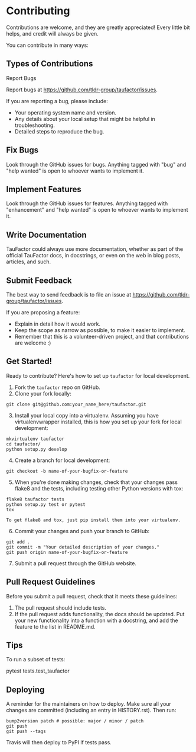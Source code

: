 # Contributing

Contributions are welcome, and they are greatly appreciated! Every little bit
helps, and credit will always be given.

You can contribute in many ways:

## Types of Contributions

Report Bugs

Report bugs at https://github.com/tldr-group/taufactor/issues.

If you are reporting a bug, please include:

-   Your operating system name and version.
-   Any details about your local setup that might be helpful in troubleshooting.
-   Detailed steps to reproduce the bug.

## Fix Bugs

Look through the GitHub issues for bugs. Anything tagged with "bug" and "help
wanted" is open to whoever wants to implement it.

## Implement Features

Look through the GitHub issues for features. Anything tagged with "enhancement"
and "help wanted" is open to whoever wants to implement it.

## Write Documentation

TauFactor could always use more documentation, whether as part of the
official TauFactor docs, in docstrings, or even on the web in blog posts,
articles, and such.

## Submit Feedback

The best way to send feedback is to file an issue at https://github.com/tldr-group/taufactor/issues.

If you are proposing a feature:

-   Explain in detail how it would work.
-   Keep the scope as narrow as possible, to make it easier to implement.
-   Remember that this is a volunteer-driven project, and that contributions
    are welcome :)

## Get Started!

Ready to contribute? Here's how to set up `taufactor` for local development.

1. Fork the `taufactor` repo on GitHub.
2. Clone your fork locally:

```
git clone git@github.com:your_name_here/taufactor.git
```

3. Install your local copy into a virtualenv. Assuming you have virtualenvwrapper installed, this is how you set up your fork for local development:

```
mkvirtualenv taufactor
cd taufactor/
python setup.py develop
```

4. Create a branch for local development:

```
git checkout -b name-of-your-bugfix-or-feature
```

5. When you're done making changes, check that your changes pass flake8 and the
   tests, including testing other Python versions with tox:

```
flake8 taufactor tests
python setup.py test or pytest
tox
```

    To get flake8 and tox, just pip install them into your virtualenv.

6. Commit your changes and push your branch to GitHub:

```
git add .
git commit -m "Your detailed description of your changes."
git push origin name-of-your-bugfix-or-feature
```

7. Submit a pull request through the GitHub website.

## Pull Request Guidelines

Before you submit a pull request, check that it meets these guidelines:

1. The pull request should include tests.
2. If the pull request adds functionality, the docs should be updated. Put
   your new functionality into a function with a docstring, and add the
   feature to the list in README.md.

## Tips

To run a subset of tests:

pytest tests.test_taufactor

## Deploying

A reminder for the maintainers on how to deploy.
Make sure all your changes are committed (including an entry in HISTORY.rst).
Then run:

```
bump2version patch # possible: major / minor / patch
git push
git push --tags
```

Travis will then deploy to PyPI if tests pass.
